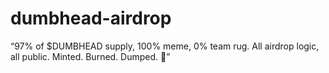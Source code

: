 # dumbhead-airdrop
“97% of $DUMBHEAD supply, 100% meme, 0% team rug. All airdrop logic, all public. Minted. Burned. Dumped. 🧠”
